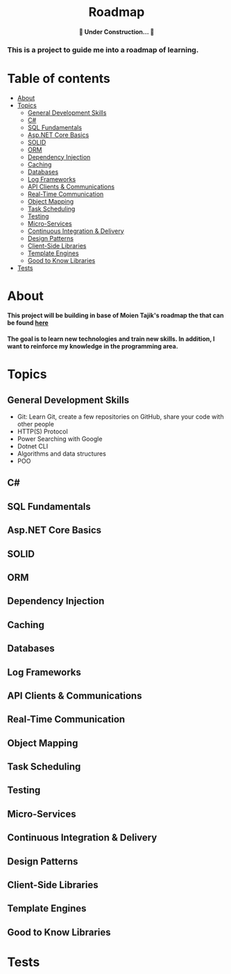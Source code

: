 <h1 align="center">Roadmap</h1>

<h4 align="center"> 
	🚧  Under Construction...  🚧
</h4>

<p><h3>This is a project to guide me into a roadmap of learning.</h3></p>

Table of contents
=================
<!--ts-->
   * [About](#about)
   * [Topics](#topics)
      * [General Development Skills](#general-development-skills)
      * [C#](#c#)
      * [SQL Fundamentals](#sql-fundamentals)
      * [Asp.NET Core Basics](#aspnetcore-basics)
      * [SOLID](#solid)
      * [ORM](#orm)
      * [Dependency Injection](#dependency-injection)
      * [Caching](#caching)
      * [Databases](#databases)
      * [Log Frameworks](#log-frameworks)
      * [API Clients & Communications](#api-clients)
      * [Real-Time Communication](#real-time-communication)
      * [Object Mapping](#object-mapping)
      * [Task Scheduling](#task-scheduling)
      * [Testing](#testing)
      * [Micro-Services](#micro-services)
      * [Continuous Integration & Delivery](#ci-cd)
      * [Design Patterns](#design-patterns)
      * [Client-Side Libraries](#client-side-libraries)
      * [Template Engines](#template-engines)
      * [Good to Know Libraries](#good-to-know)
   * [Tests](#tests)
<!--te-->

About
=====
  <p>
    <h4>This project will be building in base of Moien Tajik's roadmap the that can be found <a href="https://github.com/MoienTajik/AspNetCore-Developer-Roadmap">here</a></h4>
    <h4>The goal is to learn new technologies and train new skills. In addition, I want to reinforce my knowledge in the programming area. </h4>
 </p>
 
 Topics
 ======
 General Development Skills
 --
  - Git: Learn Git, create a few repositories on GitHub, share your code with other people
  - HTTP(S) Protocol
  - Power Searching with Google
  - Dotnet CLI
  - Algorithms and data structures
  - POO
  
 C#
 --
 SQL Fundamentals
 --
 Asp.NET Core Basics
 --
 SOLID
 --
 ORM
 --
 Dependency Injection
 --
 Caching
 --
 Databases
 --
 Log Frameworks
 --
 API Clients & Communications
 --
 Real-Time Communication
 --
 Object Mapping
 --
 Task Scheduling   
 --
 Testing 
 --
 Micro-Services
 --
 Continuous Integration & Delivery 
 --
 Design Patterns
 --
 Client-Side Libraries 
 --
 Template Engines    
 --
 Good to Know Libraries
 --
Tests
=====
